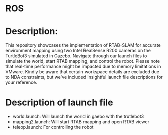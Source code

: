 # ROS

# Description:

This repository showcases the implementation of RTAB-SLAM for accurate environment mapping using two Intel RealSense R200 cameras on the TurtleBot3 simulated in Gazebo. Navigate through our launch files to simulate the world, start RTAB mapping, and control the robot. Please note that real-time performance might be impacted due to memory limitations in VMware. Kindly be aware that certain workspace details are excluded due to NDA constraints, but we've included insightful launch file descriptions for your reference.

# Description of launch file
- world.launch: Will launch the world in gaebo with the trutlebot3
- mapping2.launch: Will start RTAB mapping and open RTAB viewer
- teleop.launch: For controlling the robot
